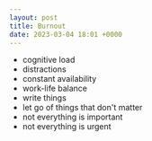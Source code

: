 ```yaml
---
layout: post
title: Burnout
date: 2023-03-04 18:01 +0000
---
```


* cognitive load
* distractions
* constant availability
* work-life balance
* write things
* let go of things that don't matter
* not everything is important
* not everything is urgent


